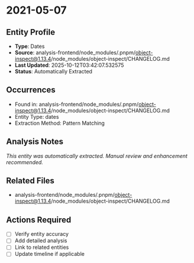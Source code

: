 # 2021-05-07

## Entity Profile
- **Type**: Dates
- **Source**: analysis-frontend/node_modules/.pnpm/object-inspect@1.13.4/node_modules/object-inspect/CHANGELOG.md
- **Last Updated**: 2025-10-12T03:42:07.532575
- **Status**: Automatically Extracted

## Occurrences
- Found in: analysis-frontend/node_modules/.pnpm/object-inspect@1.13.4/node_modules/object-inspect/CHANGELOG.md
- Entity Type: dates
- Extraction Method: Pattern Matching

## Analysis Notes
*This entity was automatically extracted. Manual review and enhancement recommended.*

## Related Files
- analysis-frontend/node_modules/.pnpm/object-inspect@1.13.4/node_modules/object-inspect/CHANGELOG.md

## Actions Required
- [ ] Verify entity accuracy
- [ ] Add detailed analysis
- [ ] Link to related entities
- [ ] Update timeline if applicable
